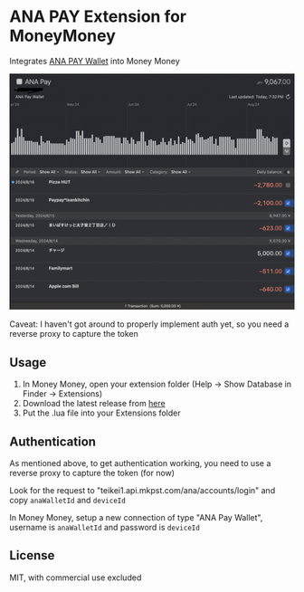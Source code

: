# ANA PAY Extension for MoneyMoney

Integrates [ANA PAY Wallet](https://www.ana.co.jp/ja/jp/amc/ana-pay/) into Money Money 

![screenshot](./screenshot.png)

Caveat: I haven't got around to properly implement auth yet, so you need a reverse proxy to capture the token

## Usage 

1. In Money Money, open your extension folder (Help -> Show Database in Finder -> Extensions)
2. Download the latest release from [here](https://github.com/moneymoney-anapay-extension/releases)
3. Put the .lua file into your Extensions folder

## Authentication

As mentioned above, to get authentication working, you need to use a reverse proxy to capture the token (for now)

Look for the request to "teikei1.api.mkpst.com/ana/accounts/login" and copy `anaWalletId` and `deviceId`

In Money Money, setup a new connection of type "ANA Pay Wallet", username is `anaWalletId` and password is `deviceId`

## License 

MIT, with commercial use excluded